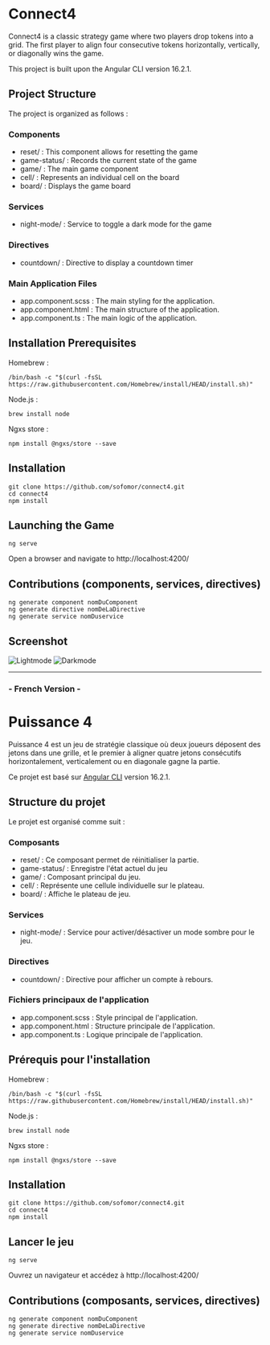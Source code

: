 # Connect4

Connect4 is a classic strategy game where two players drop tokens into a grid. The first player to align four consecutive tokens horizontally, vertically, or diagonally wins the game.

This project is built upon the Angular CLI version 16.2.1.

## Project Structure

The project is organized as follows :

### Components
 * reset/ : This component allows for resetting the game
 * game-status/ : Records the current state of the game
 * game/ : The main game component
 * cell/ : Represents an individual cell on the board
 * board/ : Displays the game board
 
### Services
 * night-mode/ : Service to toggle a dark mode for the game
  
### Directives
 * countdown/ : Directive to display a countdown timer

### Main Application Files
 * app.component.scss : The main styling for the application.
 * app.component.html : The main structure of the application.
 * app.component.ts : The main logic of the application.

## Installation Prerequisites

Homebrew :
```
/bin/bash -c "$(curl -fsSL https://raw.githubusercontent.com/Homebrew/install/HEAD/install.sh)"
```
Node.js :
```
brew install node
```
Ngxs store : 
```
npm install @ngxs/store --save
```
  
## Installation
```
git clone https://github.com/sofomor/connect4.git
cd connect4
npm install
```

## Launching the Game
```
ng serve
```

Open a browser and navigate to http://localhost:4200/

## Contributions (components, services, directives)
```
ng generate component nomDuComponent
ng generate directive nomDeLaDirective
ng generate service nomDuservice
```

## Screenshot

![Lightmode](https://github.com/Sofomor/Connect4/assets/93552754/b8cb62a9-a0e3-4ab8-a4a4-335ac4fb50e5)
![Darkmode](https://github.com/Sofomor/Connect4/assets/93552754/9945a457-3837-413f-a025-b781b3c2e20f)


----------------------------------------------------------


### - French Version -

# Puissance 4

Puissance 4 est un jeu de stratégie classique où deux joueurs déposent des jetons dans une grille, et le premier à aligner quatre jetons consécutifs horizontalement, verticalement ou en diagonale gagne la partie.

Ce projet est basé sur [Angular CLI](https://github.com/angular/angular-cli) version 16.2.1.

## Structure du projet

Le projet est organisé comme suit :

### Composants
 * reset/ : Ce composant permet de réinitialiser la partie.
 * game-status/ : Enregistre l'état actuel du jeu
 * game/ : Composant principal du jeu.
 * cell/ : Représente une cellule individuelle sur le plateau.
 * board/ : Affiche le plateau de jeu.
 
### Services
 * night-mode/ : Service pour activer/désactiver un mode sombre pour le jeu.
  
### Directives
 * countdown/ : Directive pour afficher un compte à rebours.

### Fichiers principaux de l'application
 * app.component.scss : Style principal de l'application.
 * app.component.html : Structure principale de l'application.
 * app.component.ts : Logique principale de l'application.

## Prérequis pour l'installation

Homebrew :
```
/bin/bash -c "$(curl -fsSL https://raw.githubusercontent.com/Homebrew/install/HEAD/install.sh)"
```
Node.js :
```
brew install node
```
Ngxs store : 
```
npm install @ngxs/store --save
```
  
## Installation
```
git clone https://github.com/sofomor/connect4.git
cd connect4
npm install
```

## Lancer le jeu
```
ng serve
```

Ouvrez un navigateur et accédez à http://localhost:4200/

## Contributions (composants, services, directives)
```
ng generate component nomDuComponent
ng generate directive nomDeLaDirective
ng generate service nomDuservice
```
